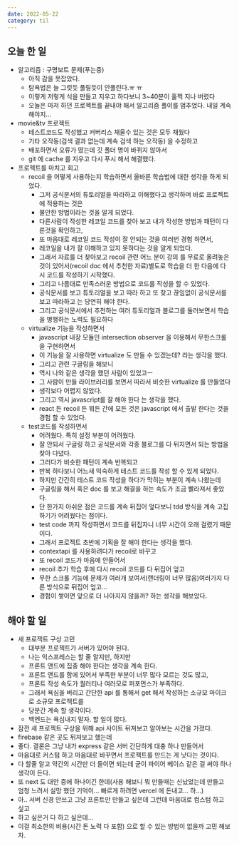 ```yaml
---
date: 2022-05-22
category: til
---
```


## 오늘 한 일

- 알고리즘 : 구명보트 문제(푸는중)
  - 아직 감을 못잡았다.
  - 탐욕법은 늘 그럿듯 풀릴듯이 안풀린다.ㅠ ㅠ
  - 이렇게 저렇게 식을 만들고 지우고 하다보니 3~40분이 훌쩍 지나 버렸다
  - 오늘은 마저 하던 프로젝트를 끝내야 해서 알고리즘 풀이를 멈추었다. 내일 계속 해야지...
- movie&tv 프로젝트
  - 테스트코드도 작성했고 커버리스 채울수 있는 것은 모두 채웠다
  - 기타 오작동(검색 결과 없는데 계속 검색 하는 오작동) 을 수정하고
  - 배포하면서 오류가 떴는데 깃 폴더 명이 바뀌지 않아서
  - git 에 cache 를 지우고 다시 푸시 해서 해결했다.
- 프로젝트를 마치고 회고
  - recoil 을 어떻게 사용하는지 학습하면서 올바른 학습법에 대한 생각을 하게 되었다.
    - 그저 공식문서의 튜토리얼을 따라하고 이해했다고 생각하며 바로 프로젝트에 적용하는 것은
    - 불안한 방법이라는 것을 알게 되었다.
    - 다른사람이 작성한 레코일 코드를 찾아 보고 내가 작성한 방법과 패턴이 다른것을 확인하고,
    - 또 마음대로 레코일 코드 작성이 잘 안되는 것을 여러번 경험 하면서,
    - 레코일을 내가 잘 이해하고 있지 못하다는 것을 알게 되었다.
    - 그래서 자료를 더 찾아보고 recoil 관련 어느 분이 강의 를 무료로 올려놓은 것이 있어서(recoil doc 에서 추천한 자료)별도로 학습을 더 한 다음에 다시 코드를 작성하기 시작했다.
    - 그리고 나름대로 만족스러운 방법으로 코드를 작성을 할 수 있었다.
    - 공식문서를 보고 튜토리얼을 보고 따라 하고 또 찾고 끊임없이 공식문서를 보고 따라하고 는 당연히 해야 한다.
    - 그리고 공식문서에서 추천하는 여러 튜토리얼과 블로그를 둘러보면서 학습을 병행하는 노력도 필요하다
  - virtualize 기능을 작성하면서
    - javascript 내장 모듈인 intersection observer 을 이용해서 무한스크롤을 구현하면서
    - 이 기능을 잘 사용하면 virtualize 도 만들 수 있겠는데? 라는 생각을 했다.
    - 그리고 관련 구글링을 해보니
    - 역시 나와 같은 생각을 했던 사람이 있었고ㅡ
    - 그 사람이 만들 라이브러리를 보면서 따라서 비슷한 virtualize 를 만들었다
    - 생각보다 어렵지 않았다.
    - 그리고 역시 javascript를 잘 해야 한다 는 생각을 했다.
    - react 든 recoil 든 뭐든 간에 모든 것은 javascript 에서 출발 한다는 것을 경험 할 수 있었다.
  - test코드를 작성하면서
    - 어려웠다. 특히 설정 부분이 어려웠다.
    - 잘 안되서 구글링 하고 공식문서와 각종 블로그를 다 뒤지면서 되는 방법을 찾아 다녔다.
    - 그러다가 비슷한 패턴이 계속 반복되고
    - 반복 하다보니 어느새 익숙하게 테스트 코드를 작성 할 수 있게 되었다.
    - 하지만 간간히 테스트 코드 작성을 하다가 막히는 부분이 계속 나왔는데
    - 구글링을 해서 혹은 doc 를 보고 해결을 하는 속도가 조금 빨라져서 좋았다.
    - 단 한가지 아쉬운 점은 코드를 계속 뒤집어 엎다보니 tdd 방식을 계속 고집 하기가 어려웠다는 점이다.
    - test code 까지 작성하면서 코드를 뒤집자니 너무 시간이 오래 걸렸기 때문이다.
    - 그래서 프로젝트 초반에 기획을 잘 해야 한다는 생각을 했다.
    - contextapi 를 사용하려다가 recoil로 바꾸고
    - 또 recoil 코드가 마음에 안들어서
    - recoil 추가 학습 후에 다시 recoil 코드를 다 뒤집어 엎고
    - 무한 스크롤 기능에 문제가 여러개 보여서(랜더링이 너무 많음)여러가지 다른 방식으로 뒤집어 엎고...
    - 경험이 쌓이면 앞으로 더 나아지지 않을까? 하는 생각을 해보았다.

## 해야 할 일

- 새 프로젝트 구상 고민
  - 대부분 프로젝트가 서버가 있어야 된다.
  - 나는 익스프레스는 할 줄 알지만, 하지만
  - 프론트 앤드에 집중 해야 한다는 생각을 계속 한다.
  - 프론트 앤드를 함에 있어서 부족한 부분이 너무 많다 모르는 것도 많고,
  - 프론트 작성 속도가 퀄러티나 여러모로 퍼포먼스가 부족하다.
  - 그래서 욕심을 버리고 간단한 api 를 통해서 get 해서 작성하는 소규모 마이크로 소규모 프로젝트를
  - 당분간 계속 할 생각이다.
  - 백엔드는 욕심내지 말자. 할 일이 많다.
- 잠깐 새 프로젝트 구상을 위해 api 사이트 뒤져보고 알아보는 시간을 가졌다.
- firebase 같은 곳도 뒤져보고 했는데
- 좋다. 결론은 그냥 내가 express 같은 서버 간단하게 대충 하나 만들어서
- 마음대로 커스텀 하고 마음대로 바꾸면서 프로젝트를 만드는 게 낫다는 것이다.
- 다 할줄 알고 약간의 시간만 더 들이면 되는데 굳이 파이어 베이스 같은 걸 써야 하나 생각이 든다.
- 또 next 도 대안 중에 하나이긴 한데(사용 해보니 뭐 만들때는 신났었는데 만들고 엄청 느려서 실망 했던 기억이... 빠르게 하려면 vercel 에 돈내고... 하...)
- 아.. 서버 신경 안쓰고 그냥 프론트만 만들고 싶은데 그런데 마음대로 컴스텀 하고 싶고
- 하고 싶은거 다 하고 싶은데...
- 이걸 최소한의 비용(시간 돈 노력 다 포함) 으로 할 수 있는 방법이 없을까 고민 해보자.
